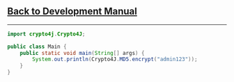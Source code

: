 ## [Back to Development Manual](../start.md)
***
```java
import crypto4j.Crypto4J;

public class Main {
    public static void main(String[] args) {
        System.out.println(Crypto4J.MD5.encrypt("admin123"));
    }
}
```
